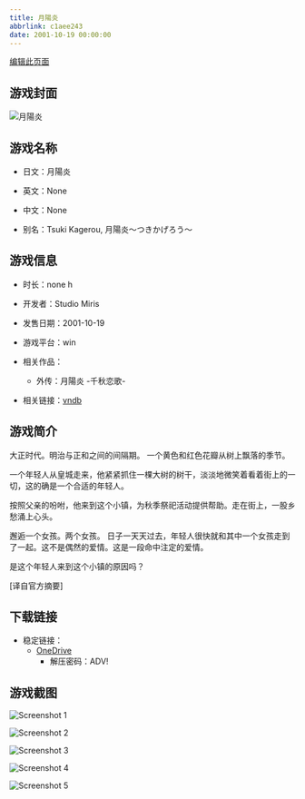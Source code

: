 ```yaml
---
title: 月陽炎
abbrlink: c1aee243
date: 2001-10-19 00:00:00
---
```

[编辑此页面](https://github.com/ACG-3/ADV3-source/blob/main/source/_posts/games/%E6%9C%88%E9%99%BD%E7%82%8E.md)

## 游戏封面

![月陽炎](https://pan.timero.xyz/onedrive/img_lib_001/%E6%9C%88%E9%99%BD%E7%82%8E_cover.avif)


## 游戏名称

- 日文：月陽炎
- 英文：None
- 中文：None

- 别名：Tsuki Kagerou, 月陽炎～つきかげろう～


## 游戏信息

- 时长：none h
- 开发者：Studio Miris
- 发售日期：2001-10-19
- 游戏平台：win
- 相关作品：
   - 外传：月陽炎 -千秋恋歌-

- 相关链接：[vndb](https://vndb.org/v75)


## 游戏简介

大正时代。明治与正和之间的间隔期。
一个黄色和红色花瓣从树上飘落的季节。

一个年轻人从皇城走来，他紧紧抓住一棵大树的树干，淡淡地微笑着看着街上的一切，这的确是一个合适的年轻人。

按照父亲的吩咐，他来到这个小镇，为秋季祭祀活动提供帮助。走在街上，一股乡愁涌上心头。

邂逅一个女孩。两个女孩。
日子一天天过去，年轻人很快就和其中一个女孩走到了一起。这不是偶然的爱情。这是一段命中注定的爱情。

是这个年轻人来到这个小镇的原因吗？

[译自官方摘要]


## 下载链接

- 稳定链接：
    - [OneDrive](https://pan.timero.xyz/onedrive/adv_lib_001/%E6%9C%88%E9%99%BD%E7%82%8E)
        - 解压密码：ADV!



## 游戏截图


![Screenshot 1](https://pan.timero.xyz/onedrive/img_lib_001/%E6%9C%88%E9%99%BD%E7%82%8E_Screenshot_1.avif)

![Screenshot 2](https://pan.timero.xyz/onedrive/img_lib_001/%E6%9C%88%E9%99%BD%E7%82%8E_Screenshot_2.avif)

![Screenshot 3](https://pan.timero.xyz/onedrive/img_lib_001/%E6%9C%88%E9%99%BD%E7%82%8E_Screenshot_3.avif)

![Screenshot 4](https://pan.timero.xyz/onedrive/img_lib_001/%E6%9C%88%E9%99%BD%E7%82%8E_Screenshot_4.avif)

![Screenshot 5](https://pan.timero.xyz/onedrive/img_lib_001/%E6%9C%88%E9%99%BD%E7%82%8E_Screenshot_5.avif)

